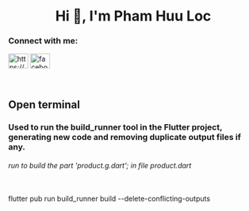 <h1 align="center">Hi 👋, I'm Pham Huu Loc</h1>
<h3 align="left">Connect with me:</h3>
<p align="left">
<a href="https://x.com/phloc2192003" target="blank"><img align="center" src="https://raw.githubusercontent.com/rahuldkjain/github-profile-readme-generator/master/src/images/icons/Social/twitter.svg" alt="https://x.com/phloc2192003" height="30" width="40" /></a>
<a href="https://facebook.com/phloc2193" target="blank"><img align="center" src="https://raw.githubusercontent.com/rahuldkjain/github-profile-readme-generator/master/src/images/icons/Social/facebook.svg" alt="facebook.com/phloc2193" height="30" width="40" /></a>
</p>
<br>
<h2>Open terminal</h2>

### Used to run the build_runner tool in the Flutter project, generating new code and removing duplicate output files if any.
###### run to build the part 'product.g.dart'; in file product.dart
<br>flutter pub run build_runner build --delete-conflicting-outputs 
